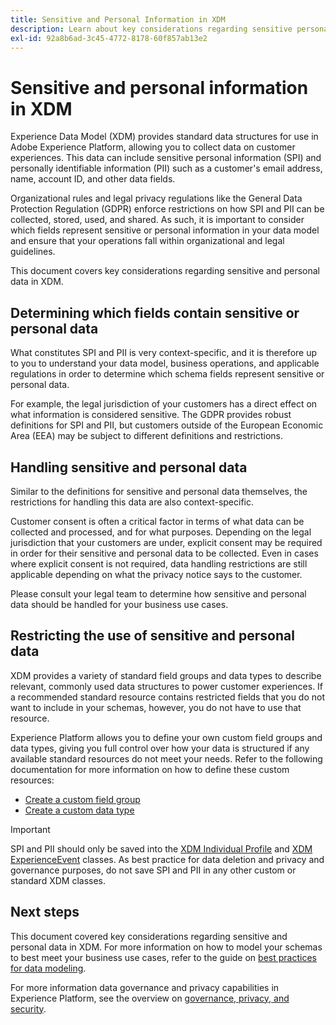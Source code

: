 ```yaml
---
title: Sensitive and Personal Information in XDM
description: Learn about key considerations regarding sensitive personal information (SPI) and personally identifiable information (PII) in Experience Data Model (XDM).
exl-id: 92a8b6ad-3c45-4772-8178-60f857ab13e2
---
```

# Sensitive and personal information in XDM

Experience Data Model (XDM) provides standard data structures for use in Adobe Experience Platform, allowing you to collect data on customer experiences. This data can include sensitive personal information (SPI) and personally identifiable information (PII) such as a customer's email address, name, account ID, and other data fields.

Organizational rules and legal privacy regulations like the General Data Protection Regulation (GDPR) enforce restrictions on how SPI and PII can be collected, stored, used, and shared. As such, it is important to consider which fields represent sensitive or personal information in your data model and ensure that your operations fall within organizational and legal guidelines.

This document covers key considerations regarding sensitive and personal data in XDM.

## Determining which fields contain sensitive or personal data

What constitutes SPI and PII is very context-specific, and it is therefore up to you to understand your data model, business operations, and applicable regulations in order to determine which schema fields represent sensitive or personal data.

For example, the legal jurisdiction of your customers has a direct effect on what information is considered sensitive. The GDPR provides robust definitions for SPI and PII, but customers outside of the European Economic Area (EEA) may be subject to different definitions and restrictions.

## Handling sensitive and personal data

Similar to the definitions for sensitive and personal data themselves, the restrictions for handling this data are also context-specific.

Customer consent is often a critical factor in terms of what data can be collected and processed, and for what purposes. Depending on the legal jurisdiction that your customers are under, explicit consent may be required in order for their sensitive and personal data to be collected. Even in cases where explicit consent is not required, data handling restrictions are still applicable depending on what the privacy notice says to the customer.

Please consult your legal team to determine how sensitive and personal data should be handled for your business use cases.

## Restricting the use of sensitive and personal data

XDM provides a variety of standard field groups and data types to describe relevant, commonly used data structures to power customer experiences. If a recommended standard resource contains restricted fields that you do not want to include in your schemas, however, you do not have to use that resource.

Experience Platform allows you to define your own custom field groups and data types, giving you full control over how your data is structured if any available standard resources do not meet your needs. Refer to the following documentation for more information on how to define these custom resources:

* [Create a custom field group](../ui/resources/field-groups.md#create)
* [Create a custom data type](../ui/resources/data-types.md#create)

<!-- (To include once features are available)
* Marking fields as sensitive
* Remove fields from standard field groups pre-ingestion
* Deprecate fields post-ingestion
-->

>[!IMPORTANT]
>
>SPI and PII should only be saved into the [XDM Individual Profile](../classes/individual-profile.md) and [XDM ExperienceEvent](../classes/experienceevent.md) classes. As best practice for data deletion and privacy and governance purposes, do not save SPI and PII in any other custom or standard XDM classes.

## Next steps

This document covered key considerations regarding sensitive and personal data in XDM. For more information on how to model your schemas to best meet your business use cases, refer to the guide on [best practices for data modeling](./best-practices.md).

For more information data governance and privacy capabilities in Experience Platform, see the overview on [governance, privacy, and security](../../landing/governance-privacy-security/overview.md).
